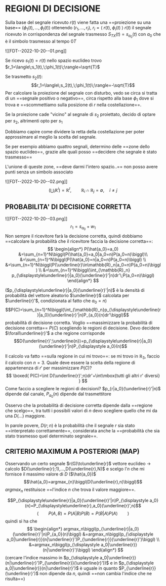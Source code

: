 # REGIONI DI DECISIONE

Sulla base del segnale ricevuto $r(t)$ viene fatta una ==proiezione su una base== $(\phi_1(t),...,\phi_I(t))$ ottenendo $(r_1,...,r_I)$, $r_i=\langle\;r(t),\;\phi_i(t)\;\rangle$
$r(t)$ il segnale ricevuto in corrispondenza del segnale trasmesso $S_{TX}(t)=s_{\displaystyle a_0}(t)$ con $a_0$ che è il simbolo trasmesso al tempo $0T$ 

![[FDT--2022-10-20--01.png]]

Se ricevo $s_1(t)=r(t)$ nello spazio euclideo trovo $r_1=\langle\;s_1(t),\;\phi_1(t)\;\rangle=\sqrt{T}$ 

Se trasmetto $s_2(t)$:
$$r_1=\langle\;s_2(t),\;\phi_1(t)\;\rangle=-\sqrt{T}$$
Per calcolare la proiezione del segnale con disturbo, vedo se circa si tratta di un ==segnale positivo o negativo==, circa rispetto alla base $\phi_1$ dove si trova e ==scommettiamo sulla posizione di $r$ nella costellazione==.

Se la proiezione cade "vicino" al segnale di $s_2$ proiettato, decido di optare per $s_2$, altrimenti opto per $s_1$

Dobbiamo capire come dividere la retta della costellazione per poter approssimare al meglio la scelta del segnale.

Se per esempio abbiamo quattro segnali, determino delle ==zone dello spazio euclideo==, grazie alle quali posso ==decidere che segnale è stato trasmesso==

L'unione di queste zone, ==deve darmi l'intero spazio..== non posso avere punti senza un simbolo associato

![[FDT--2022-10-20--02.png]]
$$\biggl(\bigcup_i\mathbb{R}^i\biggl)=\mathbb{R}^I,\qquad\mathbb{R}_i\cap\mathbb{R}_j=\emptyset,\quad i\neq j$$
## PROBABILITA' DI DECISIONE CORRETTA
![[FDT--2022-10-20--03.png]]
$$r_1=s_{\displaystyle a_0}+w_1$$
Non sempre il ricevitore farà la decisione corretta, quindi dobbiamo ==calcolare la probabilità che il ricevitore faccia la decisione corretta==:
$$
\begin{align*}
P(\hat{a_0}=a_0)
&=\sum_{n=1}^N\biggl(P(\hat{a_0}=a_0|a_0=n)P(a_0=n)\biggl)\\
&=\sum_{n=1}^N\biggl(P(\hat{a_0}=n|a_0=n)P(a_0=n)\biggl) \\
&=\sum_{n=1}^N\biggl(P(\underline{r}\in\mathbb{R}_n|a_0=n)P(a_0=n)\biggl) \\
&=\sum_{n=1}^N\biggl(\int_{\mathbb{R}_n} p_{\displaystyle\underline{r}|a_0}(\underline{r}'|n)dr'\;P(a_0=n)\biggl)
\end{align*}
$$

($p_{\displaystyle\underline{r}|a_0}(\underline{r}'|n)$ è la densità di probabilità del vettore aleatorio $\underline{r}$ calcolata per $\underline{r}'$, condizionata al fatto che $a_0=n$)
$$P(C)=\sum_{n=1}^N\biggl(\int_{\mathbb{R}_n}p_{\displaystyle\underline{r}|a_0}(\underline{r}'|n)P_{a_0}(n)dr'\biggl)$$
probabilità di decisione corretta.
Voglio ==massimizzare la probabilità di decisione corretta== $P(C)$ scegliendo le regioni di decisione.
Devo decidere $\forall\underline{r}'$ a che regione corrisponde
$$D(\underline{r}';\underline{n})=p_{\displaystyle\underline{r}|a_0}(\underline{r}'|n)P_{\displaystyle a_0}(n)$$

Il calcolo va fatto ==sulla regione in cui mi trovo==: se mi trovo in $\mathbb{R}_3$, faccio il calcolo con $n=3$.
Quale deve essere la scelta della regione di appartenenza di $r'$ per massimizzare $P(C)$?
$$
\boxed{
	P(C)=\int D(\underline{r}';n)dr'+\int\mbox{tutti gli altri r' diversi}
}
$$
Come faccio a scegliere le regioni di decisioni?
$p_{r|a_0}(\underline{r}'|n)$ dipende dal canale, $P_{a_0}(n)$ dipende dal trasmettitore

Osservo che la probabilità di decisione corretta dipende dalla ==regione che scelgo==, tra tutti i possibili valori di $n$ devo scegliere quello che mi da una $D(...)$ maggiore.

In parole povere, $D(r;n)$ è la probabilità che il segnale $r$ sia stato ==interpretato correttamente==, considerata anche la ==probabilità che sia stato trasmesso quel determinato segnale==.

## CRITERIO MAXIMUM A POSTERIORI (MAP)
Osservando un certo segnale $r(G)\to\underline{r}$ vettore euclideo $\to$ calcolo $D(\underline{r};1),...,D(\underline{r},N)$ e scelgo l'$n$ che mi fornisce il massimo valore di $D$ ($\hat{a_0})$
$$\hat{a_0}=argmax_{n}\biggl(D(\underline{r},n)\biggl)$$
$argmax_n$ restituisce ==l'indice $n$ che trova il valore maggiore==.

$$P_{\displaystyle\underline{r}|a_0}(\underline{r}'|n)P_{\displaystyle a_0}(n)=P_{\displaystyle\underline{r},a_0}(\underline{r}',n)$$
$$\biggl(\qquad P(A,B)=P(A|B)P(B)=P(B|A)P(A)\qquad\biggl)$$
quindi si ha che
$$
\begin{align*}
argmax_n\biggl(p_{\underline{r}|a_0}(\underline{r}'|n)P_{a_0}(n)\biggl)
&=argmax_n\biggl(p_{\displaystyle a_0|\underline{r}}(n|\underline{r}')P_{\underline{r}}(\underline{r}')\biggl) \\
&=argmax_n\biggl(p_{\displaystyle a_0|\underline{r}}(n|\underline{r}')\biggl)
\end{align*}
$$
(cercare l'indice massimo in $p_{\displaystyle a_0|\underline{r}}(n|\underline{r}')P_{\underline{r}}(\underline{r}'))$ e in $p_{\displaystyle a_0|\underline{r}}(n|\underline{r}')$ è uguale in quanto $P_{\underline{r}}(\underline{r}')$ non dipende da $n$, quindi ==non cambia l'indice che ne risulta==)